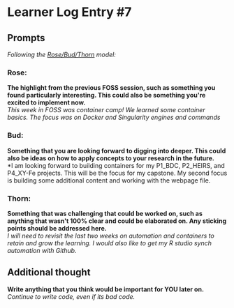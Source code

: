 # Learner Log Entry #7

## Prompts
*Following the [Rose/Bud/Thorn](https://www.panoramaed.com/blog/rose-bud-thorn-activity-and-worksheet#:~:text=%22Rose%2C%20Bud%2C%20Thorn%22%20is%20a%20mindful%20design%2D,day%2C%20week%2C%20or%20month.) model:*

### Rose:
**The highlight from the previous FOSS session, such as something you found particularly interesting. This could also be something you're excited to implement now.**  
*This week in FOSS was container camp!  We learned some container basics.  The focus was on Docker and Singularity engines and commands*    
### Bud: 
**Something that you are looking forward to digging into deeper. This could also be ideas on how to apply concepts to your research in the future.**  
*I am looking forward to building containers for my P1_BDC, P2_HEIRS, and P4_XY-Fe projects.  This will be the focus for my capstone.  My second focus is building some additional content and working with the webpage file.

### Thorn: 
**Something that was challenging that could be worked on, such as anything that wasn't 100% clear and could be elaborated on. Any sticking points should be addressed here.**  
*I will need to revisit the last two weeks on automation and containers to retain and grow the learning.  I would also like to get my R studio synch automation with Github.*

## Additional thought
**Write anything that you think would be important for YOU later on.**  
*Continue to write code, even if its bad code.*
